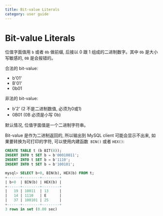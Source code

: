 ```yaml
---
title: Bit-value Literals
category: user guide
---
```


# Bit-value Literals

位值字面值用 `b` 或者 `0b` 做前缀, 后接以 0 跟 1 组成的二进制数字。其中 `0b` 是大小写敏感的, `0B` 是会报错的。

合法的 bit-value:

* b'01'
* B'01'
* 0b01


非法的 bit-value:

* b'2' (2 不是二进制数值, 必须为0或1)
* 0B01 (0B 必须是小写 0b)

默认情况, 位值字面值是一个二进制字符串。

Bit-value 是作为二进制返回的, 所以输出到 MySQL client 可能会显示不出来, 如果要转换为可打印的字符, 可以使用内建函数  `BIN()` 或者 `HEX()`:

```sql
CREATE TABLE t (b BIT(8));
INSERT INTO t SET b = b'00010011';
INSERT INTO t SET b = b'1110';
INSERT INTO t SET b = b'100101';

mysql> SELECT b+0, BIN(b), HEX(b) FROM t;
+------+--------+--------+
| b+0  | BIN(b) | HEX(b) |
+------+--------+--------+
|   19 | 10011  | 13     |
|   14 | 1110   | E      |
|   37 | 100101 | 25     |
+------+--------+--------+
3 rows in set (0.00 sec)
```
